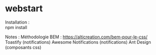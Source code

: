 # webstart

Installation :  
npm install

Notes : 
Méthodologie BEM : https://alticreation.com/bem-pour-le-css/
Toastify (notifications)
Awesome Notifications (notifications)
Ant Design (composants css)
